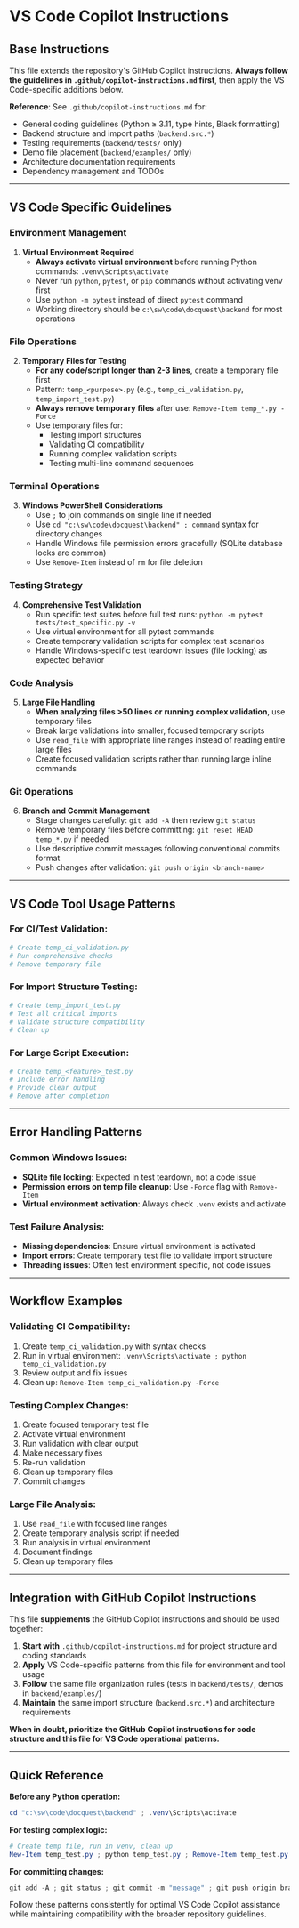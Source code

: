 # VS Code Copilot Instructions

## Base Instructions
This file extends the repository's GitHub Copilot instructions. **Always follow the guidelines in `.github/copilot-instructions.md` first**, then apply the VS Code-specific additions below.

**Reference**: See `.github/copilot-instructions.md` for:
- General coding guidelines (Python ≥ 3.11, type hints, Black formatting)
- Backend structure and import paths (`backend.src.*`)
- Testing requirements (`backend/tests/` only)
- Demo file placement (`backend/examples/` only)
- Architecture documentation requirements
- Dependency management and TODOs

---

## VS Code Specific Guidelines

### **Environment Management**
1. **Virtual Environment Required**
   - **Always activate virtual environment** before running Python commands: `.venv\Scripts\activate`
   - Never run `python`, `pytest`, or `pip` commands without activating venv first
   - Use `python -m pytest` instead of direct `pytest` command
   - Working directory should be `c:\sw\code\docquest\backend` for most operations

### **File Operations**
2. **Temporary Files for Testing**
   - **For any code/script longer than 2-3 lines**, create a temporary file first
   - Pattern: `temp_<purpose>.py` (e.g., `temp_ci_validation.py`, `temp_import_test.py`)
   - **Always remove temporary files** after use: `Remove-Item temp_*.py -Force`
   - Use temporary files for:
     - Testing import structures
     - Validating CI compatibility
     - Running complex validation scripts
     - Testing multi-line command sequences

### **Terminal Operations**
3. **Windows PowerShell Considerations**
   - Use `;` to join commands on single line if needed
   - Use `cd "c:\sw\code\docquest\backend" ; command` syntax for directory changes
   - Handle Windows file permission errors gracefully (SQLite database locks are common)
   - Use `Remove-Item` instead of `rm` for file deletion

### **Testing Strategy**
4. **Comprehensive Test Validation**
   - Run specific test suites before full test runs: `python -m pytest tests/test_specific.py -v`
   - Use virtual environment for all pytest commands
   - Create temporary validation scripts for complex test scenarios
   - Handle Windows-specific test teardown issues (file locking) as expected behavior

### **Code Analysis**
5. **Large File Handling**
   - **When analyzing files >50 lines or running complex validation**, use temporary files
   - Break large validations into smaller, focused temporary scripts
   - Use `read_file` with appropriate line ranges instead of reading entire large files
   - Create focused validation scripts rather than running large inline commands

### **Git Operations**
6. **Branch and Commit Management**
   - Stage changes carefully: `git add -A` then review `git status`
   - Remove temporary files before committing: `git reset HEAD temp_*.py` if needed
   - Use descriptive commit messages following conventional commits format
   - Push changes after validation: `git push origin <branch-name>`

---

## VS Code Tool Usage Patterns

### **For CI/Test Validation:**
```python
# Create temp_ci_validation.py
# Run comprehensive checks
# Remove temporary file
```

### **For Import Structure Testing:**
```python
# Create temp_import_test.py
# Test all critical imports
# Validate structure compatibility
# Clean up
```

### **For Large Script Execution:**
```python
# Create temp_<feature>_test.py
# Include error handling
# Provide clear output
# Remove after completion
```

---

## Error Handling Patterns

### **Common Windows Issues:**
- **SQLite file locking**: Expected in test teardown, not a code issue
- **Permission errors on temp file cleanup**: Use `-Force` flag with `Remove-Item`
- **Virtual environment activation**: Always check `.venv` exists and activate

### **Test Failure Analysis:**
- **Missing dependencies**: Ensure virtual environment is activated
- **Import errors**: Create temporary test file to validate import structure
- **Threading issues**: Often test environment specific, not code issues

---

## Workflow Examples

### **Validating CI Compatibility:**
1. Create `temp_ci_validation.py` with syntax checks
2. Run in virtual environment: `.venv\Scripts\activate ; python temp_ci_validation.py`
3. Review output and fix issues
4. Clean up: `Remove-Item temp_ci_validation.py -Force`

### **Testing Complex Changes:**
1. Create focused temporary test file
2. Activate virtual environment
3. Run validation with clear output
4. Make necessary fixes
5. Re-run validation
6. Clean up temporary files
7. Commit changes

### **Large File Analysis:**
1. Use `read_file` with focused line ranges
2. Create temporary analysis script if needed
3. Run analysis in virtual environment
4. Document findings
5. Clean up temporary files

---

## Integration with GitHub Copilot Instructions

This file **supplements** the GitHub Copilot instructions and should be used together:

1. **Start with** `.github/copilot-instructions.md` for project structure and coding standards
2. **Apply** VS Code-specific patterns from this file for environment and tool usage
3. **Follow** the same file organization rules (tests in `backend/tests/`, demos in `backend/examples/`)
4. **Maintain** the same import structure (`backend.src.*`) and architecture requirements

**When in doubt, prioritize the GitHub Copilot instructions for code structure and this file for VS Code operational patterns.**

---

## Quick Reference

**Before any Python operation:**
```powershell
cd "c:\sw\code\docquest\backend" ; .venv\Scripts\activate
```

**For testing complex logic:**
```powershell
# Create temp file, run in venv, clean up
New-Item temp_test.py ; python temp_test.py ; Remove-Item temp_test.py -Force
```

**For committing changes:**
```powershell
git add -A ; git status ; git commit -m "message" ; git push origin branch-name
```

Follow these patterns consistently for optimal VS Code Copilot assistance while maintaining compatibility with the broader repository guidelines.
